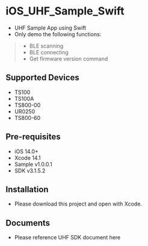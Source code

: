 # iOS_UHF_Sample_Swift
* UHF Sample App using Swift
* Only demo the following functions:
> * BLE scanning
> * BLE connecting
> * Get firmware version command

## Supported Devices
* TS100
* TS100A
* TS800-00
* UR0250
* TS800-60

## Pre-requisites
* iOS 14.0+
* Xcode 14.1
* Sample v1.0.0.1
* SDK v3.1.5.2

## Installation
* Please download this project and open with Xcode.

## Documents
* Please reference UHF SDK document here
